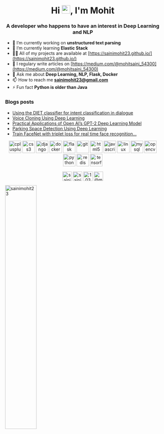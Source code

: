 <h1 align="center">Hi <img src="https://user-images.githubusercontent.com/5679180/79618120-0daffb80-80be-11ea-819e-d2b0fa904d07.gif" width="27px">, I'm Mohit</h1>
<h3 align="center">A developer who happens to have an interest in Deep Learning and NLP</h3>

- 🔭 I’m currently working on **unstructured text parsing**
- 🌱 I’m currently learning **Elastic Stack**
- 👨‍💻 All of my projects are available at [https://sainimohit23.github.io/](https://sainimohit23.github.io/)
- 📝 I regulary write articles on [https://medium.com/@mohitsaini_54300](https://medium.com/@mohitsaini_54300)
- 💬 Ask me about **Deep Learning, NLP, Flask, Docker**
- 📫 How to reach me **sainimohit23@gmail.com**
- ⚡ Fun fact **Python is older than Java**

### Blogs posts
<!-- BLOG-POST-LIST:START -->
- [Using the DIET classifier for intent classification in dialogue](https://medium.com/the-research-nest/using-the-diet-classifier-for-intent-classification-in-dialogue-489c76e62804?source=rss-a715f9e4a85e------2)
- [Voice Cloning Using Deep Learning](https://medium.com/the-research-nest/voice-cloning-using-deep-learning-166f1b8d8595?source=rss-a715f9e4a85e------2)
- [Practical Applications of Open AI’s GPT-2 Deep Learning Model](https://medium.com/the-research-nest/practical-applications-of-open-ais-gpt-2-deep-learning-model-14701f18a432?source=rss-a715f9e4a85e------2)
- [Parking Space Detection Using Deep Learning](https://medium.com/the-research-nest/parking-space-detection-using-deep-learning-9fc99a63875e?source=rss-a715f9e4a85e------2)
- [Train FaceNet with triplet loss for real time face recognition…](https://medium.com/@mohitsaini_54300/train-facenet-with-triplet-loss-for-real-time-face-recognition-a39e2f4472c3?source=rss-a715f9e4a85e------2)
<!-- BLOG-POST-LIST:END -->

<p align="center"><img src="https://devicons.github.io/devicon/devicon.git/icons/cplusplus/cplusplus-original.svg" alt="cplusplus" width="40" height="40"/> <img src="https://devicons.github.io/devicon/devicon.git/icons/css3/css3-original-wordmark.svg" alt="css3" width="40" height="40"/> <img src="https://devicons.github.io/devicon/devicon.git/icons/django/django-original.svg" alt="django" width="40" height="40"/> <img src="https://devicons.github.io/devicon/devicon.git/icons/docker/docker-original-wordmark.svg" alt="docker" width="40" height="40"/> <img src="https://www.vectorlogo.zone/logos/pocoo_flask/pocoo_flask-icon.svg" alt="flask" width="40" height="40"/> <img src="https://www.vectorlogo.zone/logos/git-scm/git-scm-icon.svg" alt="git" width="40" height="40"/> <img src="https://devicons.github.io/devicon/devicon.git/icons/html5/html5-original-wordmark.svg" alt="html5" width="40" height="40"/> <img src="https://devicons.github.io/devicon/devicon.git/icons/javascript/javascript-original.svg" alt="javascript" width="40" height="40"/> <img src="https://devicons.github.io/devicon/devicon.git/icons/linux/linux-original.svg" alt="linux" width="40" height="40"/> <img src="https://devicons.github.io/devicon/devicon.git/icons/mysql/mysql-original-wordmark.svg" alt="mysql" width="40" height="40"/> <img src="https://www.vectorlogo.zone/logos/opencv/opencv-icon.svg" alt="opencv" width="40" height="40"/> <img src="https://devicons.github.io/devicon/devicon.git/icons/python/python-original.svg" alt="python" width="40" height="40"/> <img src="https://devicons.github.io/devicon/devicon.git/icons/redis/redis-original-wordmark.svg" alt="redis" width="40" height="40"/> <img src="https://www.vectorlogo.zone/logos/tensorflow/tensorflow-icon.svg" alt="tensorflow" width="40" height="40"/></p>

<p align="center">
<a href="https://dev.to/sainimohit23" target="blank"><img align="center" src="https://cdn.jsdelivr.net/npm/simple-icons@3.0.1/icons/dev-dot-to.svg" alt="sainimohit23" height="30" width="30" /></a>
<a href="https://linkedin.com/in/sainimohit23" target="blank"><img align="center" src="https://cdn.jsdelivr.net/npm/simple-icons@3.0.1/icons/linkedin.svg" alt="sainimohit23" height="30" width="30" /></a>
<a href="https://stackoverflow.com/users/10306078" target="blank"><img align="center" src="https://cdn.jsdelivr.net/npm/simple-icons@3.0.1/icons/stackoverflow.svg" alt="10306078" height="30" width="30" /></a>
<a href="https://medium.com/@mohitsaini_54300" target="blank"><img align="center" src="https://cdn.jsdelivr.net/npm/simple-icons@3.0.1/icons/medium.svg" alt="@mohitsaini_54300" height="30" width="30" /></a>
</p>

<p>
<p>&nbsp;<img align="left" width="45%" src="https://github-readme-stats.vercel.app/api?username=sainimohit23&show_icons=true" alt="sainimohit23" /></p> 
<!-- <p><img align="right"  src="https://github-readme-stats.vercel.app/api/top-langs/?username=sainimohit23&layout=compact&hide=html" alt="sainimohit23" /></p> -->
</p>

